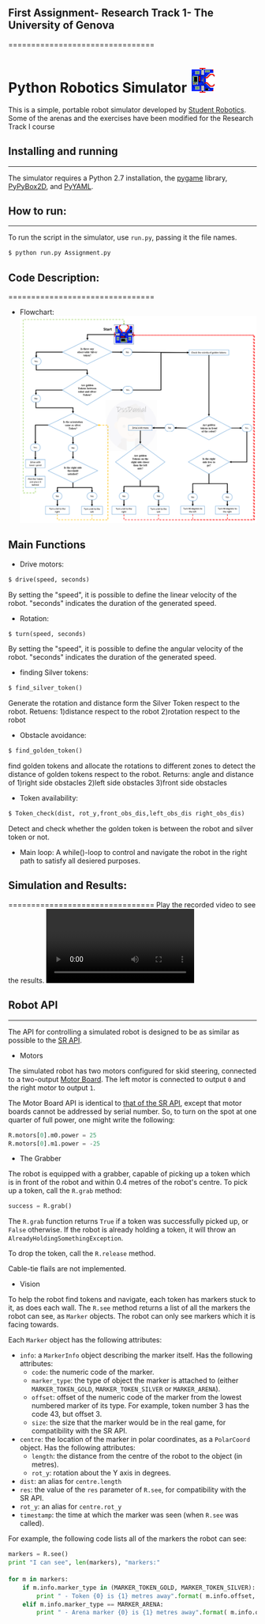 ## First Assignment- Research Track 1- The University of Genova
================================

Python Robotics Simulator ![alt text](https://github.com/dssdanial/Assignments_ResearchTrack1/blob/main/sr/robot.png)
================================

This is a simple, portable robot simulator developed by [Student Robotics](https://studentrobotics.org).
Some of the arenas and the exercises have been modified for the Research Track I course

## Installing and running
----------------------

The simulator requires a Python 2.7 installation, the [pygame](http://pygame.org/) library, [PyPyBox2D](https://pypi.python.org/pypi/pypybox2d/2.1-r331), and [PyYAML](https://pypi.python.org/pypi/PyYAML/).


## How to run: 
-----------------------------

To run the script in the simulator, use `run.py`, passing it the file names. 

```python
$ python run.py Assignment.py
```

## Code Description:
================================

* Flowchart:
 ![alt text](https://github.com/dssdanial/Assignments_ResearchTrack1/blob/main/sr/Flowchart.png)


Main Functions
---------

* Drive motors:
```python
$ drive(speed, seconds)
```
By setting the "speed", it is possible to define the linear velocity of the robot. "seconds" indicates the duration of the generated speed.

* Rotation:

```python
$ turn(speed, seconds)
```
By setting the "speed", it is possible to define the angular velocity of the robot. "seconds" indicates the duration of the generated speed.


* finding Silver tokens:

```python
$ find_silver_token()
```
Generate the rotation and distance form the Silver Token respect to the robot.
Retuens:
1)distance respect to the robot
2)rotation respect to the robot


* Obstacle avoidance:

```python
$ find_golden_token()
```
find golden tokens and allocate the rotations to different zones to detect the distance of golden tokens respect to the robot.
Returns:
angle and distance of 
   1)right side obstacles
   2)left side obstacles
   3)front side obstacles


* Token availability:

```python
$ Token_check(dist, rot_y,front_obs_dis,left_obs_dis right_obs_dis)
```
Detect and check whether the golden token is between the robot and silver token or not. 


* Main loop:
A while()-loop to control and navigate the robot in the right path to satisfy all desiered purposes.


## Simulation and Results:
================================
Play the recorded video to see the results.
![alt text](https://github.com/dssdanial/Assignments_ResearchTrack1/blob/main/sr/Rec0004.mp4)


## Robot API
---------

The API for controlling a simulated robot is designed to be as similar as possible to the [SR API][sr-api].

* Motors

The simulated robot has two motors configured for skid steering, connected to a two-output [Motor Board](https://studentrobotics.org/docs/kit/motor_board). The left motor is connected to output `0` and the right motor to output `1`.

The Motor Board API is identical to [that of the SR API](https://studentrobotics.org/docs/programming/sr/motors/), except that motor boards cannot be addressed by serial number. So, to turn on the spot at one quarter of full power, one might write the following:

```python
R.motors[0].m0.power = 25
R.motors[0].m1.power = -25
```

* The Grabber 

The robot is equipped with a grabber, capable of picking up a token which is in front of the robot and within 0.4 metres of the robot's centre. To pick up a token, call the `R.grab` method:

```python
success = R.grab()
```

The `R.grab` function returns `True` if a token was successfully picked up, or `False` otherwise. If the robot is already holding a token, it will throw an `AlreadyHoldingSomethingException`.

To drop the token, call the `R.release` method.

Cable-tie flails are not implemented.


* Vision

To help the robot find tokens and navigate, each token has markers stuck to it, as does each wall. The `R.see` method returns a list of all the markers the robot can see, as `Marker` objects. The robot can only see markers which it is facing towards.

Each `Marker` object has the following attributes:

* `info`: a `MarkerInfo` object describing the marker itself. Has the following attributes:
  * `code`: the numeric code of the marker.
  * `marker_type`: the type of object the marker is attached to (either `MARKER_TOKEN_GOLD`, `MARKER_TOKEN_SILVER` or `MARKER_ARENA`).
  * `offset`: offset of the numeric code of the marker from the lowest numbered marker of its type. For example, token number 3 has the code 43, but offset 3.
  * `size`: the size that the marker would be in the real game, for compatibility with the SR API.
* `centre`: the location of the marker in polar coordinates, as a `PolarCoord` object. Has the following attributes:
  * `length`: the distance from the centre of the robot to the object (in metres).
  * `rot_y`: rotation about the Y axis in degrees.
* `dist`: an alias for `centre.length`
* `res`: the value of the `res` parameter of `R.see`, for compatibility with the SR API.
* `rot_y`: an alias for `centre.rot_y`
* `timestamp`: the time at which the marker was seen (when `R.see` was called).

For example, the following code lists all of the markers the robot can see:

```python
markers = R.see()
print "I can see", len(markers), "markers:"

for m in markers:
    if m.info.marker_type in (MARKER_TOKEN_GOLD, MARKER_TOKEN_SILVER):
        print " - Token {0} is {1} metres away".format( m.info.offset, m.dist )
    elif m.info.marker_type == MARKER_ARENA:
        print " - Arena marker {0} is {1} metres away".format( m.info.offset, m.dist )
```

[sr-api]: https://studentrobotics.org/docs/programming/sr/
